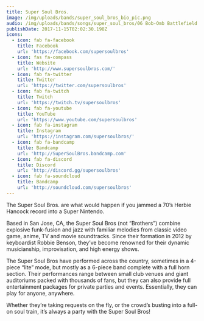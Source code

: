 ```yaml
---
title: Super Soul Bros.
image: /img/uploads/bands/super_soul_bros_bio_pic.png
audio: /img/uploads/bands/songs/super_soul_bros/06 Bob-Omb Battlefield.mp3
publishDate: 2017-11-15T02:02:30.198Z
icons:
  - icon: fab fa-facebook
    title: Facebook
    url: 'https://facebook.com/supersoulbros'
  - icon: fas fa-compass
    title: Website
    url: 'http://www.supersoulbros.com/'
  - icon: fab fa-twitter
    title: Twitter
    url: 'https://twitter.com/supersoulbros'
  - icon: fab fa-twitch
    title: Twitch
    url: 'https://twitch.tv/supersoulbros'
  - icon: fab fa-youtube
    title: YouTube
    url: 'https://www.youtube.com/supersoulbros'
  - icon: fab fa-instagram
    title: Instagram
    url: 'https://instagram.com/supersoulbros/'
  - icon: fab fa-bandcamp
    title: Bandcamp
    url: 'http://SuperSoulBros.bandcamp.com'
  - icon: fab fa-discord
    title: Discord
    url: 'http://discord.gg/supersoulbros'
  - icon: fab fa-soundcloud
    title: Bandcamp
    url: 'http://soundcloud.com/supersoulbros'
---
```

The Super Soul Bros. are what would happen if you jammed a 70’s Herbie Hancock record into a Super Nintendo.

Based in San Jose, CA, the Super Soul Bros (not “Brothers”) combine explosive funk-fusion and jazz with familiar melodies from classic video game, anime, TV and movie soundtracks. Since their formation in 2012 by keyboardist Robbie Benson, they’ve become renowned for their dynamic musicianship, improvisation, and high energy shows.<!--more-->

The Super Soul Bros have performed across the country, sometimes in a 4-piece “lite” mode, but mostly as a 6-piece band complete with a full horn section. Their performances range between small club venues and giant auditoriums packed with thousands of fans, but they can also provide full entertainment packages for private parties and events. Essentially, they can play for anyone, anywhere.

Whether they’re taking requests on the fly, or the crowd’s busting into a full-on soul train, it’s always a party with the Super Soul Bros!
